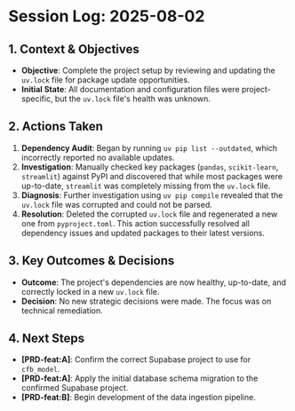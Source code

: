 # Session Log: 2025-08-02

## 1. Context & Objectives

- **Objective**: Complete the project setup by reviewing and updating the `uv.lock` file for package update opportunities.
- **Initial State**: All documentation and configuration files were project-specific, but the `uv.lock` file's health was unknown.

## 2. Actions Taken

1.  **Dependency Audit**: Began by running `uv pip list --outdated`, which incorrectly reported no available updates.
2.  **Investigation**: Manually checked key packages (`pandas`, `scikit-learn`, `streamlit`) against PyPI and discovered that while most packages were up-to-date, `streamlit` was completely missing from the `uv.lock` file.
3.  **Diagnosis**: Further investigation using `uv pip compile` revealed that the `uv.lock` file was corrupted and could not be parsed.
4.  **Resolution**: Deleted the corrupted `uv.lock` file and regenerated a new one from `pyproject.toml`. This action successfully resolved all dependency issues and updated packages to their latest versions.

## 3. Key Outcomes & Decisions

- **Outcome**: The project's dependencies are now healthy, up-to-date, and correctly locked in a new `uv.lock` file.
- **Decision**: No new strategic decisions were made. The focus was on technical remediation.

## 4. Next Steps

- **[PRD-feat:A]**: Confirm the correct Supabase project to use for `cfb_model`.
- **[PRD-feat:A]**: Apply the initial database schema migration to the confirmed Supabase project.
- **[PRD-feat:B]**: Begin development of the data ingestion pipeline.
